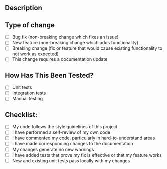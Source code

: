 ## Description
<!-- Provide a brief description of the changes in this PR -->

## Type of change
<!-- Please delete options that are not relevant -->
- [ ] Bug fix (non-breaking change which fixes an issue)
- [ ] New feature (non-breaking change which adds functionality)
- [ ] Breaking change (fix or feature that would cause existing functionality to not work as expected)
- [ ] This change requires a documentation update

## How Has This Been Tested?
<!-- Please describe the tests that you ran to verify your changes -->
- [ ] Unit tests
- [ ] Integration tests
- [ ] Manual testing

## Checklist:
<!-- Go over all the following points, and put an `x` in all the boxes that apply -->
- [ ] My code follows the style guidelines of this project
- [ ] I have performed a self-review of my own code
- [ ] I have commented my code, particularly in hard-to-understand areas
- [ ] I have made corresponding changes to the documentation
- [ ] My changes generate no new warnings
- [ ] I have added tests that prove my fix is effective or that my feature works
- [ ] New and existing unit tests pass locally with my changes
